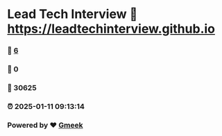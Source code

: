 # Lead Tech Interview :link: https://leadtechinterview.github.io 
### :page_facing_up: [6](https://leadtechinterview.github.io/tag.html) 
### :speech_balloon: 0 
### :hibiscus: 30625 
### :alarm_clock: 2025-01-11 09:13:14 
### Powered by :heart: [Gmeek](https://github.com/Meekdai/Gmeek)
